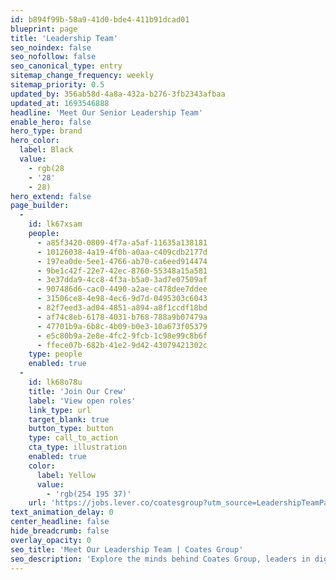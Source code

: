 ```yaml
---
id: b894f99b-58a9-41d0-bde4-411b91dcad01
blueprint: page
title: 'Leadership Team'
seo_noindex: false
seo_nofollow: false
seo_canonical_type: entry
sitemap_change_frequency: weekly
sitemap_priority: 0.5
updated_by: 356ab58d-4a8a-432a-b276-3fb2343afbaa
updated_at: 1693546888
headline: 'Meet Our Senior Leadership Team'
enable_hero: false
hero_type: brand
hero_color:
  label: Black
  value:
    - rgb(28
    - '28'
    - 28)
hero_extend: false
page_builder:
  -
    id: lk67xsam
    people:
      - a85f3420-0809-4f7a-a5af-11635a138181
      - 10126038-4a19-4f0b-a0aa-c409cdb2177d
      - 197ea0de-5ee1-4766-ab70-ca6eed914474
      - 9be1c42f-22e7-42ec-8760-55348a15a581
      - 3e37dda9-4cc8-4f3a-b5a0-3ad7e07509af
      - 907486d6-cac0-4490-a2ae-c478dee7ddee
      - 31506ce8-4e98-4ec6-9d7d-0495303c6043
      - 82f7eed3-ad04-4851-a894-a8f1ccdf18bd
      - af74c8eb-6178-4031-b768-788a9b07479a
      - 47701b9a-6b8c-4b09-b0e3-10a673f05379
      - e5c80b9a-2e8e-4fc2-9fcb-1c98e99c8b6f
      - ffece07b-682b-41e2-9d42-43079421302c
    type: people
    enabled: true
  -
    id: lk68o78u
    title: 'Join Our Crew'
    label: 'View open roles'
    link_type: url
    target_blank: true
    button_type: button
    type: call_to_action
    cta_type: illustration
    enabled: true
    color:
      label: Yellow
      value:
        - 'rgb(254 195 37)'
    url: 'https://jobs.lever.co/coatesgroup?utm_source=LeadershipTeamPage&utm_medium=Button+Clicks+&utm_campaign=Lever+'
text_animation_delay: 0
center_headline: false
hide_breadcrumb: false
overlay_opacity: 0
seo_title: 'Meet Our Leadership Team | Coates Group'
seo_description: 'Explore the minds behind Coates Group, leaders in digital signage solutions. Meet the team guiding innovation and excellence in the industry.'
---
```

